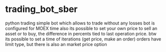 # trading_bot_sber
python trading simple bot which allows to trade without any losses
bot is configured for MOEX time
also its possible to set your own price to sell an asset or to buy, the difference in percents tied to last operation price.
btw its possible to set a time of iterations (get price, make an order)
orders have limit type, but there is also an market price option
